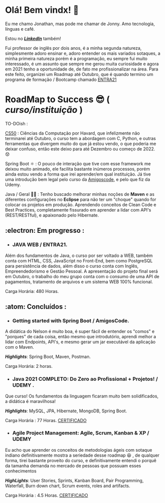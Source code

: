 
#  Olá! Bem vindx! :wave:

Eu me chamo Jonathan, mas pode me chamar de Jonny. Amo tecnologia, línguas e café. 

Estou no [***LinkedIn***](https://www.linkedin.com/in/jonathanhflores/) também!

Fui professor de inglês por dois anos, é a minha segunda natureza, simplesmente adoro ensinar e, adoro entender os mais variados sotaques,
a minha primeira natureza porém é a programação, eu sempre fui muito interessado, é um assunto que sempre me gerou muita curiosidade e
agora em 2021 tenho a oportunidade de, de fato me profissionalizar na área. 
Para este feito, organizei um Roadmap até Outubro, que é quando termino um programa de formação / Bootcamp chamado [ENTRA21](https://www.entra21.com.br/)

# RoadMap to Success :sunglasses: ( *curso/instituição* )

TO-DOish : 

[CS50](https://cs50.harvard.edu/x/2021/) : Ciências da Computação por Havard, que infelizmente não terminarei até Outubro,
o curso tem a abordagem com C, Python, e outras ferramentas que divergem muito do que já estou vendo, o que poderia me deixar confuso,
então este deixo para até Dezembro ou começo de 2022. :worried:

Spring Boot :atom_symbol: : O pouco de interação que tive com esse framework me deixou muito animado, ele facilita bastante inúmeros processos,
porém ainda estou vendo a forma que irei aprender/em qual instituição. Já tive uma introdução bem legal pelo curso da [Amigoscode](https://amigoscode.com/p/spring-boot), e
pelo que fiz da Udemy.

Java / Geral :man_student: : Tenho buscado melhorar minhas noções de **Maven** e as diferentes configurações no **Eclipse** para não ter um "choque"
quando for colocar os projetos em produção. Aprendendo conceitos de Clean Code e Best Practices, completamente fissurado em aprender a lidar com API's (REST/RESTful),
e apaixonado pelo Hibernate.


## :electron:  Em progresso :

- ### JAVA WEB / ENTRA21.

Além dos fundamentos de Java, o curso por ser voltado a WEB, também conta com HTML, CSS, JavaScript no Front-End,
bem como PostgreSQL para persistência de dados, além disso o curso conta com Inglês, Empreendedorismo e Gestão Pessoal.
A apresentação do projeto final será em Outubro, o trabalho do meu grupo conta com o consumo de uma API de pagamentos,
tratamento de arquivos e um sistema WEB 100% funcional.

Carga Horária: 480 Horas.

## :atom: Concluídos :

- ### Getting started with Spring Boot / AmigosCode.

A didática do Nelson é muito boa, é super fácil de entender os "comos" e "porques" de cada coisa, então mesmo que introdutório, aprendi melhor a lidar com Endpoints, API's, e
mesmo gerar um jar executável da aplicação com o Maven.

***Highlights***: Spring Boot, Maven, Postman.

Carga Horária: 2 horas.


- ### Java 2021 COMPLETO: Do Zero ao Profissional + Projetos! / UDEMY .

Que curso! Os fundamentos da
linguagem ficaram muito bem solidificados, a didática é maravilhosa! 

***Highlights***: MySQL, JPA, Hibernate, MongoDB, Spring Boot.

Carga Horária : 77 Horas. [CERTIFICADO](https://www.udemy.com/certificate/UC-1c42f6ea-b694-4668-a108-9d4bc58643d2/)



- ### Agile Project Management: Agile, Scrum, Kanban & XP / UDEMY

Eu acho que aprender os conceitos de metodologias ágeis com sotaque indiano definitivamente mostra a seriedade desse roadmap :laughing: ,
de qualquer forma, tirei bastante proveito do curso, e definitivamente entendi o porquê da tamanha demanda no mercado de pessoas que possuam esses conhecimentos

***HighLights***: User Stories, Sprints, Kanban Board, Pair Programming, Waterfall, Burn down chart, Scrum events, roles and artifacts.

Carga Horária : 4.5 Horas. [CERTIFICADO](https://www.udemy.com/certificate/UC-e34c335a-b293-418b-906c-fcda4bd28747/)
